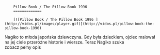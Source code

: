 
        Pillow Book / The Pillow Book 1996 
        =============
        
        [![Pillow Book / The Pillow Book 1996 ](http://vidos.pl/images/player.gif)](http://vidos.pl/pillow-book-the-pillow-book-1996)
        
        
 Nagiko to młoda japońska dziewczyna. Gdy była dzieckiem, ojciec malował na jej ciele przeróżne historie i wiersze. Teraz Nagiko szuka zobacz pełny opis
    
